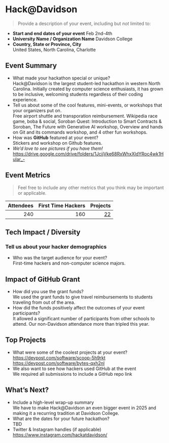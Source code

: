 

# Hack@Davidson
> Provide a description of your event, including but _not_ limited to: <br>
 - **Start and end dates of your event** 
Feb 2nd-4th
 - **University Name / Organization Name**
Davidson College
 - **Country, State or Province, City**  
United States, North Carolina, Charlotte

## Event Summary

- What made your hackathon special or unique? <br> 
Hack@Davidson is the largest student-led hackathon in western North Carolina. Initially created by computer science enthusiasts, it has grown to be inclusive, welcoming students regardless of their coding experience.
- Tell us about some of the cool features, mini-events, or workshops that your organizers put on. <br>
Free airport shuttle and transporation reimbursement. Wikipedia race game, boba & social, Soroban Quest: Introduction to Smart Contracts & Soroban, The Future with Generative AI workshop, Overview and hands on Git and its commands workshop, and 4 other fun workshops. 
- How was **GitHub** featured at your event? <br> 
Stickers and workshop on Github features.
- *We’d love to see pictures if you have them!* <br>
https://drive.google.com/drive/folders/1JcjjVke68RxWhxXldYRoc4wk1Hular_-

## Event Metrics 
> Feel free to include any other metrics that you think may be important or applicable. 

| Attendees |First Time Hackers| Projects|
|---------------:|--------------:|------------:|
|240|160|[22](https://hackatdavidson.devpost.com/project-gallery)| 

## Tech Impact / Diversity 

### Tell us about your hacker demographics
 - Who was the target audience for your event? <br> 
First-time hackers and non-computer science majors.

## Impact of GitHub Grant
- How did you use the grant funds? <br>
We used the grant funds to give travel reimbursements to students traveling from out of the area. 
- How did the funds positively affect the outcomes of your event participants? <br>
It allowed a significant number of participants from other schools to attend. Our non-Davidson attendance more than tripled this year.

## Top Projects

- What were some of the coolest projects at your event? <br> 
https://devpost.com/software/scoop-5h9rkt
https://devpost.com/software/bytes-qxh2nl
- We also want to see how hackers used GitHub at the event <br>
We required all submissions to include a GitHub repo link


## What’s Next?
- Include a high-level wrap-up summary <br>
We have to make Hack@Davidson an even bigger event in 2025 and making it a recurring tradition at Davidson College.
- What are the dates for your future hackathon? <br>
TBD
- Twitter & Instagram handles (if applicable)  
https://www.instagram.com/hackatdavidson/
